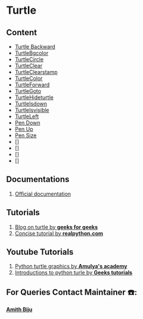 # Turtle

## Content
- [Turtle Backward](https://github.com/CSI-SCT-SB/PY_XTREME/blob/main/turtle/SivaSankar_TurtleBackward.ipynb)
- [TurtleBgcolor]( https://github.com/Annamjohn/PY_XTREME/blob/main/turtle/SivaSankar_TurtleBgcolor.ipynb)
- [TurtleCircle](https://github.com/Annamjohn/PY_XTREME/blob/main/turtle/SivaSankar_TurtleCircle.ipynb)
- [TurtleClear](https://github.com/Annamjohn/PY_XTREME/blob/main/turtle/SivaSankar_TurtleClear.ipynb)
- [TurtleClearstamp](https://github.com/Annamjohn/PY_XTREME/blob/main/turtle/SivaSankar_TurtleClearstamp.ipynb)
- [TurtleColor](https://github.com/Annamjohn/PY_XTREME/blob/main/turtle/SivaSankar_TurtleColor.ipynb)
- [TurtleForward](https://github.com/Annamjohn/PY_XTREME/blob/main/turtle/SivaSankar_TurtleForward.ipynb)
- [TurtleGoto](https://github.com/Annamjohn/PY_XTREME/blob/main/turtle/SivaSankar_TurtleGoto.ipynb)
- [TurtleHideturtle](https://github.com/Annamjohn/PY_XTREME/blob/main/turtle/SivaSankar_TurtleHideturtle.ipynb)
- [TurtleIsdown](https://github.com/Annamjohn/PY_XTREME/blob/main/turtle/SivaSankar_TurtleIsdown.ipynb)
- [TurtleIsvisible](https://github.com/Annamjohn/PY_XTREME/blob/main/turtle/SivaSankar_TurtleIsvisible.ipynb)
- [TurtleLeft](https://github.com/Annamjohn/PY_XTREME/blob/main/turtle/SivaSankar_TurtleLeft.ipynb)
- [Pen Down](https://github.com/CSI-SCT-SB/PY_XTREME/blob/main/turtle/SivaSankar_TurtlePenDown.ipynb)
- [Pen Up](https://github.com/CSI-SCT-SB/PY_XTREME/blob/main/turtle/SivaSankar_TurtlePenUp.ipynb)
- [Pen Size](https://github.com/CSI-SCT-SB/PY_XTREME/blob/main/turtle/SivaSankar_TurtlePensize.ipynb)
- []
- []
- []
- []


## Documentations
1. [Official documentation](https://docs.python.org/3/library/turtle.html)

## Tutorials
1. [Blog on turtle by **geeks for geeks**](https://www.geeksforgeeks.org/turtle-programming-python/)
1. [Concise tutorial by **realpython.com**](https://realpython.com/beginners-guide-python-turtle/)

## Youtube Tutorials
1. [Python turtle graphics by **Amulya's academy**](https://www.youtube.com/playlist?list=PLzgPDYo_3xumT2sfELR4_YV3aojaxkUC9)
1. [Introductions to python turle by **Geeks tutorials**](https://www.youtube.com/playlist?list=PLS9qLR8VoFA56NWSswK2daQSovI9QCpQE) 

## For Queries Contact Maintainer ☎️: 
[**Amith Biju**](https://wa.me/<+919526276014>)
